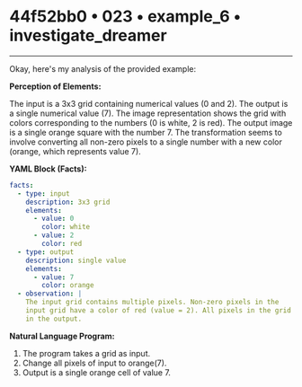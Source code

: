 # 44f52bb0 • 023 • example_6 • investigate_dreamer

---
Okay, here's my analysis of the provided example:

**Perception of Elements:**

The input is a 3x3 grid containing numerical values (0 and 2). The output is a single numerical value (7). The image representation shows the grid with colors corresponding to the numbers (0 is white, 2 is red). The output image is a single orange square with the number 7. The transformation seems to involve converting all non-zero pixels to a single number with a new color (orange, which represents value 7).

**YAML Block (Facts):**



```yaml
facts:
  - type: input
    description: 3x3 grid
    elements:
      - value: 0
        color: white
      - value: 2
        color: red
  - type: output
    description: single value
    elements:
      - value: 7
        color: orange
  - observation: |
    The input grid contains multiple pixels. Non-zero pixels in the
    input grid have a color of red (value = 2). All pixels in the grid are set to 7
    in the output.
```



**Natural Language Program:**

1.  The program takes a grid as input.
2.  Change all pixels of input to orange(7).
3. Output is a single orange cell of value 7.


